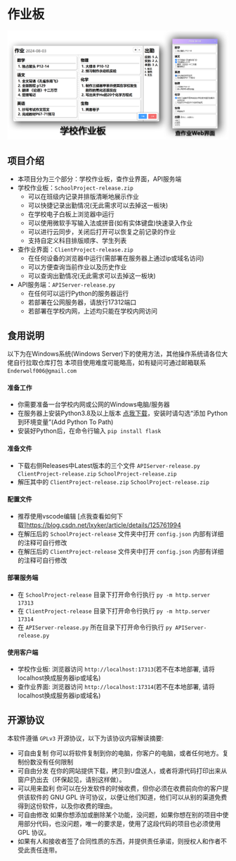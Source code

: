 # 作业板
![](ReadMeImages/img.png)

## 项目介绍
- 本项目分为三个部分：学校作业板，查作业界面，API服务端
- 学校作业板：`SchoolProject-release.zip`
  - 可以在班级内记录并排版清晰地展示作业
  - 可以快捷记录出勤情况(无此需求可以去掉这一板块)
  - 在学校电子白板上浏览器中运行
  - 可以使用微软手写输入法或拼音(如有实体键盘)快速录入作业
  - 可以进行云同步，关闭后打开可以恢复之前记录的作业
  - 支持自定义科目排版顺序、学生列表
- 查作业界面：`ClientProject-release.zip`
  - 在任何设备的浏览器中运行(需部署在服务器上通过ip或域名访问)
  - 可以方便查询当前作业以及历史作业
  - 可以查询出勤情况(无此需求可以去掉这一板块)
- API服务端：`APIServer-release.py`
  - 在任何可以运行Python的服务器运行
  - 若部署在公网服务器，请放行17312端口
  - 若部署在学校内网，上述均只能在学校内网访问

## 食用说明
以下为在Windows系统(Windows Server)下的使用方法，其他操作系统请各位大佬自行拉取仓库打包
本项目使用难度可能略高，如有疑问可通过邮箱联系 `Enderwolf006@gmail.com`

#### 准备工作

- 你需要准备一台学校内网或公网的Windows电脑/服务器
- 在服务器上安装Python3.8及以上版本 [点我下载](https://mirrors.aliyun.com/python-release/windows/python-3.8.9.exe)，安装时请勾选“添加 Python 到环境变量”(Add Python To Path)
- 安装好Python后，在命令行输入 `pip install flask`

#### 准备文件
- 下载右侧Releases中Latest版本的三个文件 `APIServer-release.py`  `ClientProject-release.zip` `SchoolProject-release.zip` 
- 解压其中的 `ClientProject-release.zip` `SchoolProject-release.zip` 

#### 配置文件
- 推荐使用vscode编辑 [点我查看如何下载]https://blog.csdn.net/lxyker/article/details/125761994
- 在解压后的 `SchoolProject-release` 文件夹中打开 `config.json` 内部有详细的注释可自行修改
- 在解压后的 `ClientProject-release` 文件夹中打开 `config.json` 内部有详细的注释可自行修改

#### 部署服务端
- 在 `SchoolProject-release` 目录下打开命令行执行 `py -m http.server 17313`
- 在 `ClientProject-release` 目录下打开命令行执行 `py -m http.server 17314`
- 在 `APIServer-release.py` 所在目录下打开命令行执行 `py APIServer-release.py`

#### 使用客户端
- 学校作业板: 浏览器访问 `http://localhost:17313`(若不在本地部署, 请将localhost换成服务器ip或域名)
- 查作业界面: 浏览器访问 `http://localhost:17314`(若不在本地部署, 请将localhost换成服务器ip或域名)

## 开源协议

本软件遵循 `GPLv3` 开源协议，以下为该协议内容解读摘要:

* 可自由复制 你可以将软件复制到你的电脑，你客户的电脑，或者任何地方。复制份数没有任何限制
* 可自由分发 在你的网站提供下载，拷贝到U盘送人，或者将源代码打印出来从窗户扔出去（环保起见，请别这样做）。
* 可以用来盈利 你可以在分发软件的时候收费，但你必须在收费前向你的客户提供该软件的 GNU GPL 许可协议，以便让他们知道，他们可以从别的渠道免费得到这份软件，以及你收费的理由。
* 可自由修改 如果你想添加或删除某个功能，没问题，如果你想在别的项目中使用部分代码，也没问题，唯一的要求是，使用了这段代码的项目也必须使用 GPL 协议。
* 如果有人和接收者签了合同性质的东西，并提供责任承诺，则授权人和作者不受此责任连带。

